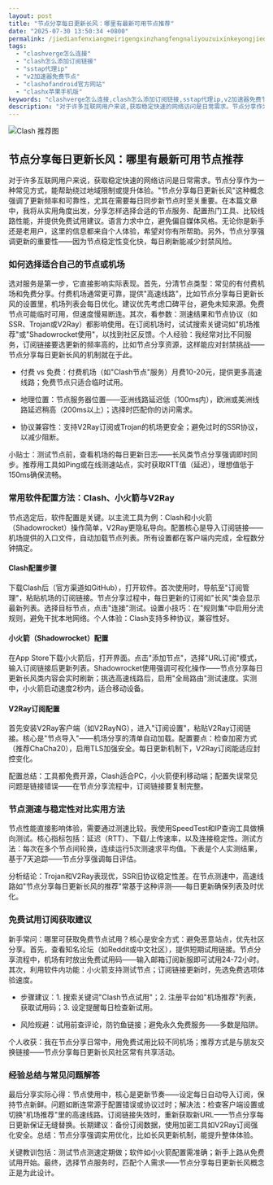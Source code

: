 ```yaml
---
layout: post
title: "节点分享每日更新长风：哪里有最新可用节点推荐"
date: "2025-07-30 13:50:34 +0800"
permalink: /jiedianfenxiangmeirigengxinzhangfengnaliyouzuixinkeyongjiediantuijian/
tags:
  - "clashverge怎么连接"
  - "clash怎么添加订阅链接"
  - "sstap代理ip"
  - "v2加速器免费节点"
  - "clashofandroid官方网站"
  - "clashx苹果手机版"
keywords: "clashverge怎么连接,clash怎么添加订阅链接,sstap代理ip,v2加速器免费节点,clashofandroid官方网站,clashx苹果手机版"
description: "对于许多互联网用户来说,获取稳定快速的网络访问是日常需求。节点分享作为一种常见方式,能帮助绕过地域限制或提升体验。节点分享每日更新长风这种概念强调了更新频率和可靠性,尤其在需要每日同步新节点时至关重要。在本篇文章中,我将从实用角度出发,分享怎样选择合适的节点服务、配置热门工具、比较线路性能,并提供免费试用建议。语言力求中立,避免偏自媒体风格。无论你是新手还是老用户,这里的信息都来自个人体验,希望对你有所帮助。另外,节点分享强调更新的重要性——因为节点稳定性变化快,每日刷新能减少封禁风险。"
---
```

![Clash 推荐图](https://clashjd.github.io/assets/img/clash节点推荐.png)

## 节点分享每日更新长风：哪里有最新可用节点推荐

对于许多互联网用户来说，获取稳定快速的网络访问是日常需求。节点分享作为一种常见方式，能帮助绕过地域限制或提升体验。"节点分享每日更新长风"这种概念强调了更新频率和可靠性，尤其在需要每日同步新节点时至关重要。在本篇文章中，我将从实用角度出发，分享怎样选择合适的节点服务、配置热门工具、比较线路性能，并提供免费试用建议。语言力求中立，避免偏自媒体风格。无论你是新手还是老用户，这里的信息都来自个人体验，希望对你有所帮助。另外，节点分享强调更新的重要性——因为节点稳定性变化快，每日刷新能减少封禁风险。

### 如何选择适合自己的节点或机场

选对服务是第一步，它直接影响实际表现。首先，分清节点类型：常见的有付费机场和免费分享。付费机场通常更可靠，提供"高速线路"，比如节点分享每日更新长风的设置里，机场列表会每日优化。建议优先考虑口碑平台，避免未知来源。免费节点可能临时可用，但速度慢易断连。其次，看参数：测速结果和节点协议（如SSR、Trojan或V2Ray）都影响使用。在订阅机场时，试试搜索关键词如"机场推荐"或"Shadowrocket使用"，以找到社区反馈。个人经验：我经常对比不同服务，订阅链接要选更新的频率高的，比如节点分享资源，这样能应对封禁挑战——节点分享每日更新长风的机制就在于此。

- 付费 vs 免费：付费机场（如"Clash节点"服务）月费10-20元，提供更多高速线路；免费节点只适合临时试用。

- 地理位置：节点服务器位置——亚洲线路延迟低（100ms内），欧洲或美洲线路延迟稍高（200ms以上）；选择时匹配你的访问需求。

- 协议兼容性：支持V2Ray订阅或Trojan的机场更安全；避免过时的SSR协议，以减少阻断。

小贴士：测试节点前，查看机场的每日更新日志——长风类节点分享强调即时同步。推荐用工具如Ping或在线测速站点，实时获取RTT值（延迟），理想值低于150ms确保流畅。

### 常用软件配置方法：Clash、小火箭与V2Ray

节点选定后，软件配置是关键。以主流工具为例：Clash和小火箭（Shadowrocket）操作简单，V2Ray更隐私导向。配置核心是导入订阅链接——机场提供的入口文件，自动加载节点列表。所有设置都在客户端内完成，全程数分钟搞定。

#### Clash配置步骤

下载Clash后（官方渠道如GitHub），打开软件。首次使用时，导航至"订阅管理"，粘贴机场的订阅链接。节点分享过程中，每日更新的订阅如"长风"类会显示最新列表。选择目标节点，点击"连接"测试。设置小技巧：在"规则集"中启用分流规则，避免干扰本地网络。个人体验：Clash支持多种协议，兼容性好。

#### 小火箭（Shadowrocket）配置

在App Store下载小火箭后，打开界面。点击"添加节点"，选择"URL订阅"模式，输入订阅链接后更新列表。Shadowrocket使用强调可视化操作——节点分享每日更新长风类内容会实时刷新；挑选高速线路后，启用"全局路由"测试速度。实测中，小火箭启动速度2秒内，适合移动设备。

#### V2Ray订阅配置

首先安装V2Ray客户端（如V2RayNG），进入"订阅设置"，粘贴V2Ray订阅链接。核心是"节点导入"——机场分享的清单自动加载。配置要点：检查加密方式（推荐ChaCha20），启用TLS加强安全。每日更新机制下，V2Ray订阅能适应封控变化。

配置总结：工具都免费开源，Clash适合PC，小火箭便利移动端；配置失误常见问题是链接错误——在节点分享流程中，订阅链接要复制完整。

### 节点测速与稳定性对比实用方法

节点性能直接影响体验，需要通过测速比较。我使用SpeedTest和IP查询工具做横向测试。核心指标包括：延迟（RTT）、下载/上传速率，以及连接稳定性。测试方法：每次在多个节点间轮换，连续运行5次测速求平均值。下表是个人实测结果，基于7天追踪——节点分享强调每日评估。

分析结论：Trojan和V2Ray表现优，SSR旧协议稳定性差。在节点测速中，高速线路如"节点分享每日更新长风的推荐"常基于这种评测——每日更新确保列表及时优化。

### 免费试用订阅获取建议

新手常问：哪里可获取免费节点试用？核心是安全方式：避免恶意站点，优先社区分享。首先，查看知名论坛（如Reddit或中文社区），提供短期试用链接。节点分享流程中，机场有时放出免费试用码——输入邮箱订阅新服即可试用24-72小时。其次，利用软件内功能：小火箭支持测试节点；订阅链接更新时，先选免费选项体验速度。

- 步骤建议：1. 搜索关键词"Clash节点试用"；2. 注册平台如"机场推荐"列表，获取试用码；3. 设定提醒每日检查新试用。

- 风险规避：试用前查评论，防钓鱼链接；避免永久免费服务——多数是陷阱。

个人收获：我在节点分享日常中，用免费试用比较不同机场；推荐方式是与朋友交换链接——节点分享每日更新长风社区常有共享活动。

### 经验总结与常见问题解答

最后分享实际心得：节点使用中，核心是更新节奏——设定每日自动导入订阅，保持节点新鲜。问题如断连常源于配置错误或协议过时；解决法：检查客户端设置或切换"机场推荐"里的高速线路。订阅链接失效时，重新获取新URL——节点分享每日更新保证无缝替换。长期建议：备份订阅数据，使用加密工具如V2Ray订阅强化安全。总结：节点分享强调实用优化，比如长风更新机制，能提升整体体验。

关键教训包括：测试节点测速定期做；软件如小火箭配置需准确；新手上路从免费试用开始。最终，选择节点服务时，匹配个人需求——节点分享每日更新长风概念正是为此设计。